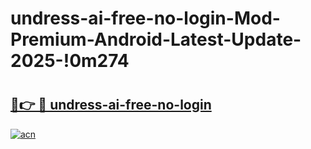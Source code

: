 # undress-ai-free-no-login-Mod-Premium-Android-Latest-Update-2025-!0m274

# <h2><a href="https://g7heq6.esa.edu.pl?title=undress-ai-free-no-login&ref=0m274">🔗👉 🔴 undress-ai-free-no-login</a></h2>

[![acn](https://github.com/user-attachments/assets/0f9c940e-d8b0-45ae-aac7-cd30a18b3e1c)](https://g7heq6.esa.edu.pl?title=undress-ai-free-no-login&ref=0m274)

